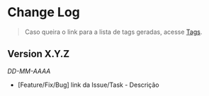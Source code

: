 Change Log
==========

> Caso queira o link para a lista de tags geradas, acesse [Tags](link).

## Version X.Y.Z

_DD-MM-AAAA_

* [Feature/Fix/Bug] link da Issue/Task - Descrição